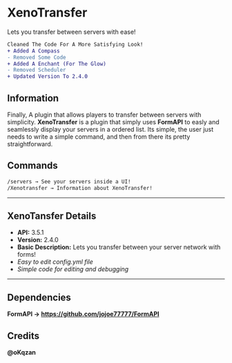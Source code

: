 # XenoTransfer
Lets you transfer between servers with ease!

```diff
Cleaned The Code For A More Satisfying Look!
+ Added A Compass
- Removed Some Code
+ Added A Enchant (For The Glow)
- Removed Scheduler
+ Updated Version To 2.4.0
```
## Information
Finally, A plugin that allows players to transfer between servers with simplicity.
**XenoTransfer** is a plugin that simply uses **FormAPI** to easly and seamlessly display your servers in a ordered list. Its simple, the user just needs to write a simple command, and then from there its pretty straightforward.

## Commands
```diff
/servers → See your servers inside a UI!
/Xenotransfer → Information about XenoTransfer!
```
***

## XenoTansfer Details
* **API:** 3.5.1
* **Version:** 2.4.0
* **Basic Description:** Lets you transfer between your server network with forms!
* *Easy to edit config.yml file*
* *Simple code for editing and debugging*
***

## Dependencies
**FormAPI →  https://github.com/jojoe77777/FormAPI**

## Credits
**@oKqzan**

